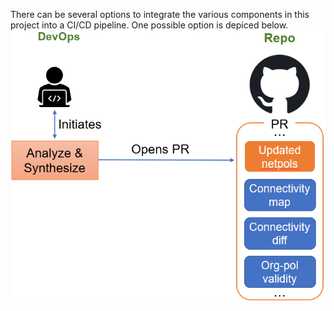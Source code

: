 There can be several options to integrate the various components in this project into a CI/CD pipeline. One possible option is depiced below.
![CI-integration](ci-integration-option.png)
